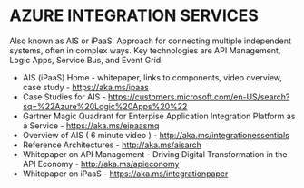 # AZURE INTEGRATION SERVICES

Also known as AIS or iPaaS. Approach for connecting multiple independent systems, often in complex ways.   Key technologies are API Management, Logic Apps, Service Bus, and Event Grid.

* AIS (iPaaS) Home - whitepaper, links to components, video overview, case study - https://aka.ms/ipaas 
* Case Studies for AIS - https://customers.microsoft.com/en-US/search?sq=%22Azure%20Logic%20Apps%20%22
* Gartner Magic Quadrant for Enterpise Application Integration Platform as a Service - https://aka.ms/eipaasmq
* Overview of AIS ( 6 minute video )  - http://aka.ms/integrationessentials
* Reference Architectures - http://aka.ms/aisarch
* Whitepaper on API Management - Driving Digital Transformation in the API Economy - http://aka.ms/apieconomy 
* Whitepaper on iPaaS - https://aka.ms/integrationpaper

